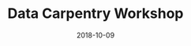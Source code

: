 ---
title: Data Carpentry Workshop
date: 2018-10-09
end_date: 2018-10-10
instructors:
- Nicholas Lesniak
- Ada Hagan
- Joshua Stough
helpers:
- TBD
site: https://UMSWC.github.io/2018-12-17-umich-wrong
etherpad: http://pad.software-carpentry.org/2018-10-09-umich
eventbrite: 
material: 
audience: 
---